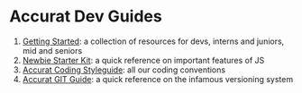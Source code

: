 # Accurat Dev Guides

1. [Getting Started](./GETTING_STARTED.md): a collection of resources for devs, interns and juniors, mid and seniors
2. [Newbie Starter Kit](./STARTER_KIT.md): a quick reference on important features of JS
3. [Accurat Coding Styleguide](./STYLEGUIDE.md): all our coding conventions
4. [Accurat GIT Guide](./GIT.md): a quick reference on the infamous versioning system
